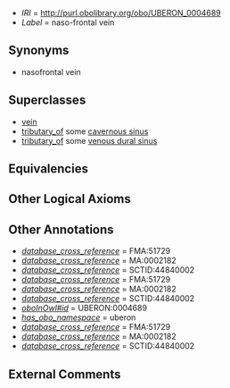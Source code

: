  * *IRI* = http://purl.obolibrary.org/obo/UBERON_0004689
 * *Label* = naso-frontal vein

## Synonyms

 * nasofrontal vein

## Superclasses

 * [vein](../../UBERON/38/UBERON_0001638.md)
 * [tributary_of](../../core#tributary/of/core#tributary_of.md) some [cavernous sinus](../../UBERON/12/UBERON_0003712.md)
 * [tributary_of](../../core#tributary/of/core#tributary_of.md) some [venous dural sinus](../../UBERON/86/UBERON_0005486.md)

## Equivalencies


## Other Logical Axioms


## Other Annotations

 * *[database_cross_reference](../../ef/oboInOwl#hasDbXref.md)* = FMA:51729
 * *[database_cross_reference](../../ef/oboInOwl#hasDbXref.md)* = MA:0002182
 * *[database_cross_reference](../../ef/oboInOwl#hasDbXref.md)* = SCTID:44840002
 * *[database_cross_reference](../../ef/oboInOwl#hasDbXref.md)* = FMA:51729
 * *[database_cross_reference](../../ef/oboInOwl#hasDbXref.md)* = MA:0002182
 * *[database_cross_reference](../../ef/oboInOwl#hasDbXref.md)* = SCTID:44840002
 * *[oboInOwl#id](../../id/oboInOwl#id.md)* = UBERON:0004689
 * *[has_obo_namespace](../../ce/oboInOwl#hasOBONamespace.md)* = uberon
 * *[database_cross_reference](../../ef/oboInOwl#hasDbXref.md)* = FMA:51729
 * *[database_cross_reference](../../ef/oboInOwl#hasDbXref.md)* = MA:0002182
 * *[database_cross_reference](../../ef/oboInOwl#hasDbXref.md)* = SCTID:44840002

## External Comments


